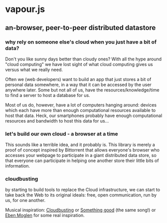 
# vapour.js
## an-browser, peer-to-peer distributed datastore

### why rely on someone else's cloud when you just have a bit of data?

Don't you like sunny days better than cloudy ones?  With all the hype
around "cloud computing" we have lost sight of what cloud computing
gives us versus what we really need. 

Often we (web developers) want to build an app that just stores a bit
of personal data somewhere, in a way that it can be accessed by the
user anywhere later.  Some but not all of us, have the
resources/knowledge/time to find a server to host a database for us.

Most of us do, however, have a lot of computers hanging around:
devices which each have more than enough computational resources
available to host that data.  Heck, our smartphones probably have
enough computational resources and bandwidth to host this data for
us...

### let's build our own cloud - a browser at a time

This sounds like a terrible idea, and it probably is.  This library
is merely a proof of concept inspired by Bittorrent that allows
everyone's browser who accesses your webpage to participate in a giant
distributed data store, so that everyone can participate in helping
one another store their little bits of information.

### cloudbusting

by starting to build tools to replace the Cloud infrastructure, we 
can start to take back the Web to its original ideals: free, open
communication, run by us, for one another.

Musical inspiration:
[Cloudbusting](http://www.youtube.com/watch?v=IRHA9W-zExQ
"Cloudbusting") or [Something
good](http://www.youtube.com/watch?v=oMLCrzy9TEs "Something good")
(the same song!) or [Eben
Moglen](http://www.youtube.com/watch?v=QOEMv0S8AcA "Eben Moglen -
freedom in the cloud") for some real inspiration.



